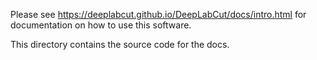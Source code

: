 Please see https://deeplabcut.github.io/DeepLabCut/docs/intro.html for documentation on how to use this software. 

This directory contains the source code for the docs.
